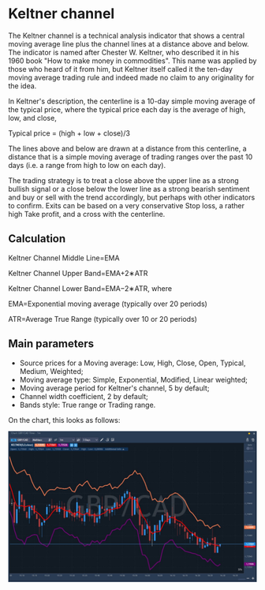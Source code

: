 # Keltner channel

The Keltner channel is a technical analysis indicator that shows a central moving average line plus the channel lines at a distance above and below. The indicator is named after Chester W. Keltner, who described it in his 1960 book "How to make money in commodities". This name was applied by those who heard of it from him, but Keltner itself called it the ten-day moving average trading rule and indeed made no claim to any originality for the idea.

In Keltner's description, the centerline is a 10-day simple moving average of the typical price, where the typical price each day is the average of high, low, and close,

Typical price = \(high + low + close\)/3

The lines above and below are drawn at a distance from this centerline, a distance that is a simple moving average of trading ranges over the past 10 days \(i.e. a range from high to low on each day\).

The trading strategy is to treat a close above the upper line as a strong bullish signal or a close below the lower line as a strong bearish sentiment and buy or sell with the trend accordingly, but perhaps with other indicators to confirm. Exits can be based on a very conservative Stop loss, a rather high Take profit, and a cross with the centerline.

## Calculation

Keltner Channel Middle Line=EMA

Keltner Channel Upper Band=EMA+2∗ATR

Keltner Channel Lower Band=EMA−2∗ATR, where

EMA=Exponential moving average \(typically over 20 periods\)

ATR=Average True Range \(typically over 10 or 20 periods\) ​

## Main parameters

* Source prices for a Moving average: Low, High, Close, Open, Typical, Medium, Weighted;
* Moving average type: Simple, Exponential, Modified, Linear weighted;
* Moving average period for Keltner's channel, 5 by default;
* Channel width coefficient, 2 by default;
* Bands style: True range or Trading range.

On the chart, this looks as follows:

![](../../../.gitbook/assets/keltner.jpg)

